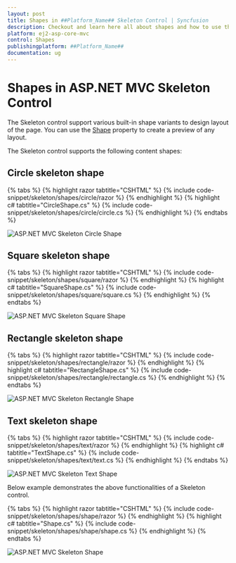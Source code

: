 ```yaml
---
layout: post
title: Shapes in ##Platform_Name## Skeleton Control | Syncfusion
description: Checkout and learn here all about shapes and how to use them in ##Platform_Name## Skeleton control of Syncfusion Essential JS 2 and more details.
platform: ej2-asp-core-mvc
control: Shapes
publishingplatform: ##Platform_Name##
documentation: ug
---
```


# Shapes in ASP.NET MVC Skeleton Control

The Skeleton control support various built-in shape variants to design layout of the page. You can use the [Shape](https://help.syncfusion.com/cr/aspnetmvc-js2/Syncfusion.EJ2.Notifications.Skeleton.html#Syncfusion_EJ2_Notifications_Skeleton_Shape) property to create a preview of any layout.

The Skeleton control supports the following content shapes:

## Circle skeleton shape

{% tabs %}
{% highlight razor tabtitle="CSHTML" %}
{% include code-snippet/skeleton/shapes/circle/razor %}
{% endhighlight %}
{% highlight c# tabtitle="CircleShape.cs" %}
{% include code-snippet/skeleton/shapes/circle/circle.cs %}
{% endhighlight %}
{% endtabs %}

![ASP.NET MVC Skeleton Circle Shape](images/skeleton-control.png)

## Square skeleton shape

{% tabs %}
{% highlight razor tabtitle="CSHTML" %}
{% include code-snippet/skeleton/shapes/square/razor %}
{% endhighlight %}
{% highlight c# tabtitle="SquareShape.cs" %}
{% include code-snippet/skeleton/shapes/square/square.cs %}
{% endhighlight %}
{% endtabs %}

![ASP.NET MVC Skeleton Square Shape](images/skeleton-control.png)

## Rectangle skeleton shape

{% tabs %}
{% highlight razor tabtitle="CSHTML" %}
{% include code-snippet/skeleton/shapes/rectangle/razor %}
{% endhighlight %}
{% highlight c# tabtitle="RectangleShape.cs" %}
{% include code-snippet/skeleton/shapes/rectangle/rectangle.cs %}
{% endhighlight %}
{% endtabs %}

![ASP.NET MVC Skeleton Rectangle Shape](images/skeleton-control.png)

## Text skeleton shape

{% tabs %}
{% highlight razor tabtitle="CSHTML" %}
{% include code-snippet/skeleton/shapes/text/razor %}
{% endhighlight %}
{% highlight c# tabtitle="TextShape.cs" %}
{% include code-snippet/skeleton/shapes/text/text.cs %}
{% endhighlight %}
{% endtabs %}

![ASP.NET MVC Skeleton Text Shape](images/skeleton-control.png)

Below example demonstrates the above functionalities of a Skeleton control.

{% tabs %}
{% highlight razor tabtitle="CSHTML" %}
{% include code-snippet/skeleton/shapes/shape/razor %}
{% endhighlight %}
{% highlight c# tabtitle="Shape.cs" %}
{% include code-snippet/skeleton/shapes/shape/shape.cs %}
{% endhighlight %}
{% endtabs %}

![ASP.NET MVC Skeleton Shape](images/skeleton-control.png)